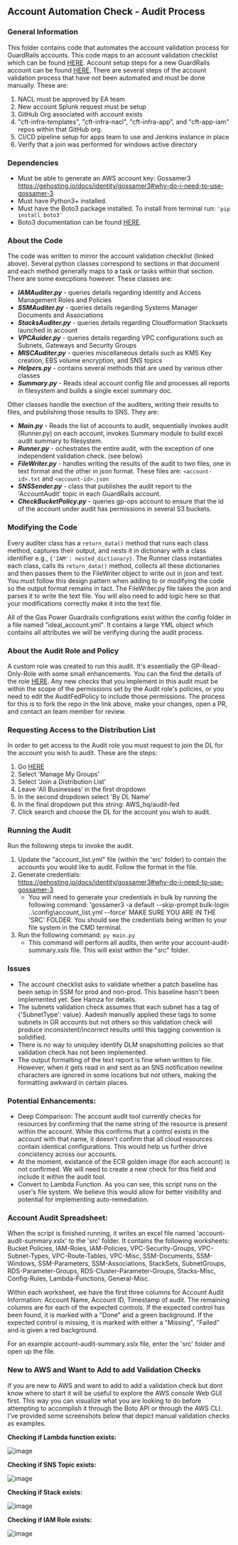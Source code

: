 ## Account Automation Check - Audit Process

### General Information

This folder contains code that automates the account validation process for GuardRails accounts.
This code maps to an account validation checklist which can be found [HERE](https://devcloud.swcoe.ge.com/devspace/display/WZSLF/Valid+Account+Checklist).
Account setup steps for a new GuardRails account can be found [HERE](https://devcloud.swcoe.ge.com/devspace/display/WZSLF/Account+Setup+Order).
There are several steps of the account validation process that have not been automated and must be done manually.  These are:

1. NACL must be approved by EA team
2. New account Splunk request must be setup
3. GitHub Org associated with account exists
4. "cft-infra-templates", "cft-infra-nacl", "cft-infra-app", and "cft-app-iam" repos within that GitHub org.
5. CI/CD pipeline setup for apps team to use and Jenkins instance in place
6. Verify that a join was performed for windows active directory

### Dependencies

* Must be able to generate an AWS account key: Gossamer3 https://gehosting.io/docs/identity/gossamer3#why-do-i-need-to-use-gossamer-3
* Must have Python3+ installed.
* Must have the Boto3 package installed.  To install from terminal run: <code>'pip install boto3'</code>
* Boto3 documentation can be found [HERE](https://boto3.amazonaws.com/v1/documentation/api/latest/index.html).

### About the Code

The code was written to mirror the account validation checklist (linked above).  Several python classes correspond to sections in that document and each method generally maps to a task or tasks within that section.  There are some execptions however. These classes are: 

* ***IAMAuditer.py*** - queries details regarding Identity and Access Management Roles and Policies
* ***SSMAuditer.py*** - queries details regarding Systems Manager Documents and Associations
* ***StacksAuditer.py*** - queries details regarding Cloudformation Stacksets launched in account
* ***VPCAuider.py*** - queries details regarding VPC configurations such as Subnets, Gateways and Security Groups
* ***MISCAuditer.py*** - queries miscellaneous details such as KMS Key creation, EBS volume encryption, and SNS topics
* ***Helpers.py*** - contains several methods that are used by various other classes
* ***Summary.py*** - Reads ideal account config file and processes all reports in filesystem and builds a single excel summary doc.   

Other classes handle the exection of the auditers, writing their results to files, and publishing those results to SNS. They are:

* ***Main.py*** - Reads the list of accounts to audit, sequentially invokes audit (Runner.py) on each account, invokes Summary module to build excel audit summary to filesystem.
* ***Runner.py*** - ochestrates the entire audit, with the exception of one independent validation check. (see below)
* ***FileWriter.py*** - handles writing the results of the audit to two files, one in text format and the other in json format. These files are: <code>\<account-id\>.txt</code> and <code>\<account-id\>.json</code>
* ***SNSSender.py*** - class that publishes the audit report to the 'AccountAudit' topic in each GuardRails account.
* ***CheckBucketPolicy.py*** - queries gp-ops account to ensure that the id of the account under audit has permissions in several S3 buckets.

### Modifying the Code

Every auditer class has a <code>return_data()</code> method that runs each class method, captures their output, and nests it in dictionary with a class identifier e.g., <code>{'IAM': nested_dictionary}</code>.  The Runner class instantiates each class, calls its <code>return_data()</code> method, collects all these dictionaries and then passes them to the FileWriter object to write out in json and text.  You must follow this design pattern when adding to or modifying the code so the output format remains in tact.  The FileWriter.py file takes the json and parses it to write the text file.  You will also need to add logic here so that your modifications correctly make it into the text file.

All of the Gas Power Guardrails configrations exist within the config folder in a file named "ideal_account.yml". It contains a large YML object which contains all attributes we will be verifying during the audit process.

### About the Audit Role and Policy

A custom role was created to run this audit.  It's essentially the GP-Read-Only-Role with some small enhancements.  You can the find the details of the role [HERE](https://github.build.ge.com/gp-ops/global-stack-sets/tree/master/audit-fed).
Any new checks that you implement in this audit must be within the scope of the permissions set by the Audit role's policies, or you need to edit the AuditFedPolicy to include those permissions.  The process for this is to fork the repo in the link above, make your changes, open a PR, and contact an team member for review.

### Requesting Access to the Distribution List

In order to get access to the Audit role you must request to join the DL for the account you wish to audit.  These are the steps:

1. Go [HERE](https://oneidm.ge.com/)
2. Select 'Manage My Groups'
3. Select 'Join a Distribution List'
4. Leave 'All Businesses' in the first dropdown
5. In the second dropdown select 'By DL Name'
6. In the final dropdown put this string: AWS_hq/audit-fed
7. Click search and choose the DL for the account you wish to audit.

### Running the Audit

Run the following steps to invoke the audit.

1. Update the "account_list.yml" file (within the 'src' folder) to contain the accounts you would like to audit. Follow the format in the file. 
2. Generate credentials: https://gehosting.io/docs/identity/gossamer3#why-do-i-need-to-use-gossamer-3
    - You will need to generate your credentials in bulk by running the following command: 'gossamer3 -a default --skip-prompt bulk-login ..\config\account_list.yml --force' MAKE SURE YOU ARE IN THE 'SRC' FOLDER. You should see the credentials being written to your file system in the CMD terminal.
3. Run the following command: <code>py main.py</code>
    - This command will perform all audits, then write your account-audit-summary.xslx file. This will exist within the "src" folder. 

### Issues

* The account checklist asks to validate whether a patch baseline has been setup in SSM for prod and non-prod.  This baseline hasn't been implemented yet.  See Hamza for details.
* The subnets validation check assumes that each subnet has a tag of {'SubnetType': value}.  Aadesh manually applied these tags to some subnets in GR accounts but not others so this validation check will produce inconsistent/incorrect results until this tagging convention is solidified.
* There is no way to uniquley identify DLM snapshotting policies so that validation check has not been implemented.
* The output formatting of the text report is fine when written to file.  However, when it gets read in and sent as an SNS notification newline characters are ignored in some locations but not others, making the formatting awkward in certain places.   

### Potential Enhancements:
* Deep Comparison: The account audit tool currently checks for resources by confirming that the name string of the resource is present within the account. While this confirms that a control exists in the account with that name, it doesn't confirm that all cloud resources contain identical configurations. This would help us further drive concistency across our accounts.
* At the moment, existance of the ECR golden image (for each account) is not confirmed. We will need to create a new check for this field and include it within the audit tool.
* Convert to Lambda Function. As you can see, this script runs on the user's file system. We believe this would allow for better visibility and potential for implementing auto-remediation.

### Account Audit Spreadsheet:
When the script is finished running, it writes an excel file named 'account-audit-summary.xslx' to the 'src' folder. It contains the following worksheets: Bucket Policies, IAM-Roles, IAM-Policies, VPC-Security-Groups, VPC-Subnet-Types, VPC-Route-Tables, VPC-Misc, SSM-Documents, SSM-Windows, SSM-Parameters, SSM-Associations, StackSets, SubnetGroups, RDS-Parameter-Groups, RDS-Cluster-Parameter-Groups, Stacks-Misc, Config-Rules, Lambda-Functions, General-Misc.

Within each worksheet, we have the first three columns for Account Audit Information: Account Name, Account ID, Timestamp of audit. The remaining columns are for each of the expected controls. If the expected control has been found, it is marked with a "Done" and a green background. If the expected control is missing, it is marked with either a "Missing", "Failed" and is given a red background.

For an example account-audit-summary.xslx file, enter the 'src' folder and open up the file.

### New to AWS and Want to Add to add Validation Checks

If you are new to AWS and want to add to add a validation check but dont know where to start it will be useful to explore the AWS console Web GUI first.  This way you can visualize what you are looking to do before attempting to accomplish it through the Boto API or through the AWS CLI.  I've provided some screenshots below that depict manual validation checks as examples.

**Checking if Lambda function exists:**

![image](lambda.jpg)

**Checking if SNS Topic exists:**

![image](sns.jpg)

**Checking if Stack exists:**

![image](stack.jpg)

**Checking if IAM Role exists:**

![image](iam.jpg)


